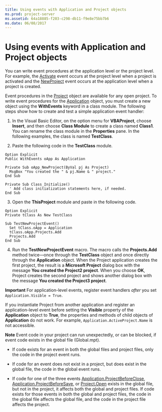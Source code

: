 ```yaml
---
title: Using events with Application and Project objects
ms.prod: project-server
ms.assetid: 64a18885-f203-c298-db11-f9e8e75bb7b6
ms.date: 06/08/2017
---
```



# Using events with Application and Project objects


You can write event procedures at the application level or the project level. For example, the [Activate](project-activate-event-project.md) event occurs at the project level when a project is activated and the [NewProject](application-newproject-event-project.md) event occurs at the application level when a project is created.

Event procedures in the [Project](project-object-project.md) object are available for any open project. To write event procedures for the [Application](application-object-project.md) object, you must create a new object using the **WithEvents** keyword in a class module. The following steps show how to create and test a simple application event handler:

1. In the Visual Basic Editor, on the option menu for  **VBAProject**, choose  **Insert**, and then choose  **Class Module** to create a class named **Class1**. You can rename the class module in the **Properties** pane. In the following examples, the class is named **TestClass**.
    
2. Paste the following code in the  **TestClass** module.
    
  ```
  Option Explicit 
Public WithEvents oApp As Application 
 
Private Sub oApp_NewProject(ByVal pj As Project) 
    MsgBox "You created the " & pj.Name & " project." 
End Sub 
 
Private Sub Class_Initialize() 
    ' Add class initialization statements here, if needed. 
End Sub 
  ```

3. Open the  **ThisProject** module and paste in the following code.
    
  ```
  Option Explicit 
Private tClass As New TestClass 
 
Sub TestNewProjectEvent() 
    Set tClass.oApp = Application 
    tClass.oApp.Projects.Add 
    Projects.Add 
End Sub
  ```

4. Run the  **TestNewProjectEvent** macro. The macro calls the **Projects.Add** method twice—once through the **TestClass** object and once directly through the **Application** object. When the Project application creates the first project, the result is a **Microsoft Project** dialog box with the message **You created the Project2 project**. When you choose  **OK**, Project creates the second project and shows another dialog box with the message  **You created the Project3 project**.
    

 **Important**  For application-level events, register event handlers  _after_ you set `Application.Visible = True`.

If you instantiate Project from another application and register an application-level event before setting the  **Visible** property of the **Application** object to **True**, the properties and methods of child objects of **Application** do not work. For example, `Application.ActiveProject.Name` is not accessible.

 **Note**  Event code in your project can run unexpectedly, or can be blocked, if event code exists in the global file (Global.mpt).


- If code exists for an event in both the global files and project files, only the code in the project event runs.


    
- If code for an event does not exist in a project, but does exist in the global file, the code in the global event runs.


    
- If code for one of the three events [Application.ProjectBeforeClose](application-projectbeforeclose-event-project.md), [Application.ProjectBeforeSave](application-projectbeforesave-event-project.md), or [Project.Open](project-open-event-project.md) exists in the global file, but not in the project, it affects both the global and project files. If code exists for those events in both the global and project files, the code in the global file affects the global file, and the code in the project file affects the project.
    

